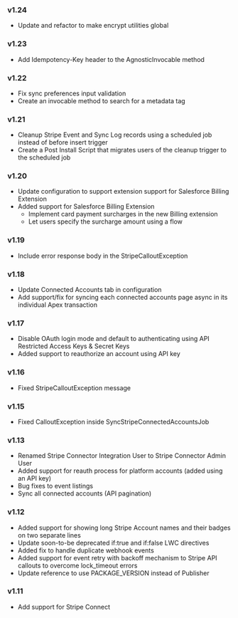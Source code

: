 ### v1.24
* Update and refactor to make encrypt utilities global

### v1.23
* Add Idempotency-Key header to the AgnosticInvocable method

### v1.22
* Fix sync preferences input validation
* Create an invocable method to search for a metadata tag

### v1.21
* Cleanup Stripe Event and Sync Log records using a scheduled job instead of before insert trigger
* Create a Post Install Script that migrates users of the cleanup trigger to the scheduled job

### v1.20
* Update configuration to support extension support for Salesforce Billing Extension
* Added support for Salesforce Billing Extension
  * Implement card payment surcharges in the new Billing extension
  * Let users specify the surcharge amount using a flow

### v1.19
* Include error response body in the StripeCalloutException

### v1.18
* Update Connected Accounts tab in configuration
* Add support/fix for syncing each connected accounts page async in its individual Apex transaction

### v1.17
* Disable OAuth login mode and default to authenticating using API Restricted Access Keys & Secret Keys
* Added support to reauthorize an account using API key

### v1.16
* Fixed StripeCalloutException message

### v1.15
* Fixed CalloutException inside SyncStripeConnectedAccountsJob

### v1.13
* Renamed Stripe Connector Integration User to Stripe Connector Admin User
* Added support for reauth process for platform accounts (added using an API key)
* Bug fixes to event listings
* Sync all connected accounts (API pagination)

### v1.12
* Added support for showing long Stripe Account names and their badges on two separate lines
* Update soon-to-be deprecated if:true and if:false LWC directives
* Added fix to handle duplicate webhook events
* Added support for event retry with backoff mechanism to Stripe API callouts to overcome lock_timeout errors
* Update reference to use PACKAGE_VERSION instead of Publisher

### v1.11
* Add support for Stripe Connect

